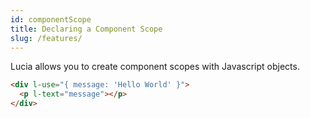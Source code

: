 ```yaml
---
id: componentScope
title: Declaring a Component Scope
slug: /features/
---
```


Lucia allows you to create component scopes with Javascript objects.

```html
<div l-use="{ message: 'Hello World' }">
  <p l-text="message"></p>
</div>
```
